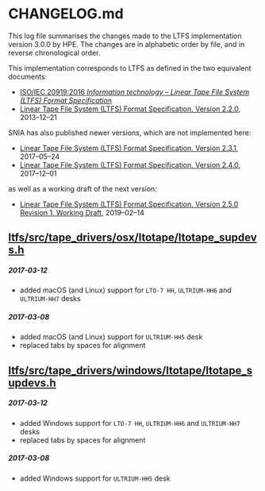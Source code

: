 # CHANGELOG.md

This log file summarises the changes made to the LTFS implementation version 3.0.0 by HPE. The changes are in alphabetic order by file, and in reverse chronological order.

This implementation corresponds to LTFS as defined in the two equivalent documents:

- [ISO/IEC 20919:2016 _Information technology – Linear Tape File System (LTFS) Format Specification_](https://www.iso.org/standard/69458.html)
- [Linear Tape File System (LTFS) Format Specification. Version 2.2.0](https://www.snia.org/sites/default/files/LTFS_Format_2.2.0_Technical_Position.pdf), 2013–12–21

SNIA has also published newer versions, which are not implemented here:

- [Linear Tape File System (LTFS) Format Specification. Version 2.3.1](https://www.snia.org/sites/default/files/technical_work/LTFS/LTFS_Format_2.3.1_TechPosition.pdf), 2017–05–24
- [Linear Tape File System (LTFS) Format Specification. Version 2.4.0](https://www.snia.org/sites/default/files/technical_work/LTFS/LTFS_Format_2.4.0_TechPosition.pdf), 2017–12–01

as well as a working draft of the next version:

- [Linear Tape File System (LTFS) Format Specification. Version 2.5.0 Revision 1. Working Draft](https://www.snia.org/sites/default/files/technical_work/PublicReview/LTFS_Format_2%205%200_draft_rev_%201_190220.pdf), 2019–02–14

## [ltfs/src/tape_drivers/osx/ltotape/ltotape_supdevs.h](ltfs/src/tape_drivers/osx/ltotape/ltotape_supdevs.h)

##### 2017-03-12
- added macOS (and Linux) support for `LTO-7 HH`, `ULTRIUM-HH6` and `ULTRIUM-HH7` desks

##### 2017-03-08
- added macOS (and Linux) support for `ULTRIUM-HH5` desk
- replaced tabs by spaces for alignment

## [ltfs/src/tape_drivers/windows/ltotape/ltotape_supdevs.h](ltfs/src/tape_drivers/windows/ltotape/ltotape_supdevs.h)

##### 2017-03-12
- added Windows support for `LTO-7 HH`, `ULTRIUM-HH6` and `ULTRIUM-HH7` desks
- replaced tabs by spaces for alignment

##### 2017-03-08
- added Windows support for `ULTRIUM-HH5` desk
